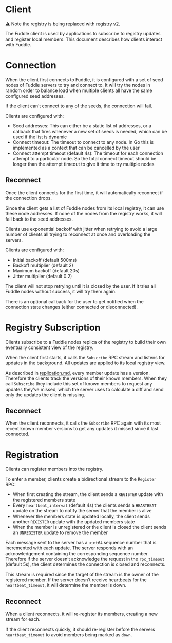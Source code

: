 # Client
:warning: Note the registry is being replaced with [registry v2](../registryv2/registry.md).

The Fuddle client is used by applications to subscribe to registry updates and
register local members. This document describes how clients interact with
Fuddle.

# Connection
When the client first connects to Fuddle, it is configured with a set of seed
nodes of Fuddle servers to try and connect to. It will try the nodes in random
order to balance load when multiple clients all have the same configured seed
addresses.

If the client can’t connect to any of the seeds, the connection will fail.

Clients are configured with:
* Seed addresses: This can either be a static list of addresses, or a callback
that fires whenever a new set of seeds is needed, which can be used if the list
is dynamic
* Connect timeout: The timeout to connect to any node. In Go this is implemented
as a context that can be cancelled by the user
* Connect attempt timeout (default 4s): The timeout for each connection attempt
to a particular node. So the total connect timeout should be longer than the
attempt timeout to give it time to try multiple nodes

## Reconnect
Once the client connects for the first time, it will automatically reconnect if
the connection drops.

Since the client gets a list of Fuddle nodes from its local registry, it can use
these node addresses. If none of the nodes from the registry works, it will fall
back to the seed addresses.

Clients use exponential backoff with jitter when retrying to avoid a large
number of clients all trying to reconnect at once and overloading the servers.

Clients are configured with:
* Initial backoff (default 500ms)
* Backoff multiplier (default 2)
* Maximum backoff (default 20s)
* Jitter multiplier (default 0.2)

The client will not stop retrying until it is closed by the user. If it tries
all Fuddle nodes without success, it will try them again.

There is an optional callback for the user to get notified when the connection
state changes (either connected or disconnected).

# Registry Subscription
Clients subscribe to a Fuddle nodes replica of the registry to build their own
eventually consistent view of the registry.

When the client first starts, it calls the `Subscribe` RPC stream and listens
for updates in the background. All updates are applied to its local registry
view.

As described in [replication.md](./replication.md), every member update has a
version. Therefore the clients track the versions of their known members. When
they call `Subscribe` they include this set of known members to request any
updates they’ve missed, which the server uses to calculate a diff and send only
the updates the client is missing.

## Reconnect
When the client reconnects, it calls the `Subscribe` RPC again with its most
recent known member versions to get any updates it missed since it last
connected.

# Registration
Clients can register members into the registry.

To enter a member, clients create a bidirectional stream to the `Register` RPC:
* When first creating the stream, the client sends a `REGISTER` update with the
registered members state
* Every `heartbeat_interval` (default 4s) the clients sends a `HEARTBEAT` update
on the stream to notify the server that the member is alive
* Whenever the members state is updated locally, the client sends another
`REGISTER` update with the updated members state
* When the member is unregistered or the client is closed the client sends an
`UNREGISTER` update to remove the member

Each message sent to the server has a `uint64` sequence number that is
incremented with each update. The server responds with an acknowledgement
containing the corresponding sequence number. Therefore if the server doesn’t
acknowledge the request in the `rpc_timeout` (default 5s), the client determines
the connection is closed and reconnects.

This stream is required since the target of the stream is the owner of the
registered member. If the server doesn’t receive heartbeats for the
`heartbeat_timeout`, it will determine the member is down.

## Reconnect
When a client reconnects, it will re-register its members, creating a new stream
for each.

If the client reconnects quickly, it should re-register before the servers
`heartbeat_timeout` to avoid members being marked as `down`.
